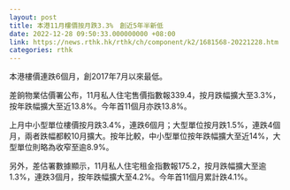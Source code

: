 ```yaml
---
layout: post
title: 本港11月樓價按月跌3.3%　創近5年半新低
date: 2022-12-28 09:50:33.000000000 +08:00
link: https://news.rthk.hk/rthk/ch/component/k2/1681568-20221228.htm
categories: rthk
---
```


本港樓價連跌6個月，創2017年7月以來最低。

差餉物業估價署公布，11月私人住宅售價指數報339.4，按月跌幅擴大至3.3%，按年跌幅擴大至近13.8%。今年首11個月亦跌13.8%。

上月中小型單位樓價按月跌3.4%，連跌6個月；大型單位按月跌1.5%，連跌4個月，兩者跌幅都較10月擴大。按年比較，中小型單位按年跌幅擴大至近14%，大型單位則略為收窄至逾8.9%。

另外，差估署數據顯示，11月私人住宅租金指數報175.2，按月跌幅擴大至逾1.3%，連跌3個月，按年跌幅擴大至4.2%。今年首11個月累計跌4.1%。
